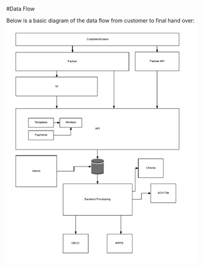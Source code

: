 #Data Flow

Below is a basic diagram of the data flow from customer to final hand over:
![Flow](assets/flow.png)